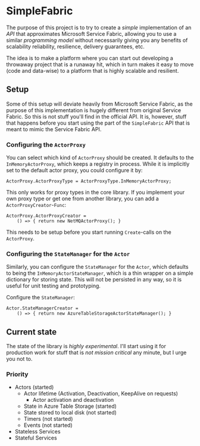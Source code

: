 # SimpleFabric

The purpose of this project is to try to create a _simple_ implementation of an _API_ that approximates Microsoft Service Fabric, allowing you to use a similar _programming model_ without necessarily giving you any benefits of scalability reliability, resilience, delivery guarantees, etc.

The idea is to make a platform where you can start out developing a throwaway project that is a runaway hit, which in turn makes it easy to move (code and data-wise) to a platform that is highly scalable and resilient.

## Setup

Some of this setup will deviate heavily from Microsoft Service Fabric, as the purpose of this implementation is hugely different from original Service Fabric. So this is not stuff you'll find in the official API. It is, however, stuff that happens before you start using the part of the `SimpleFabric` API that is meant to mimic the Service Fabric API.

### Configuring the `ActorProxy`

You can select which kind of `ActorProxy` should be created. It defaults to the `InMemoryActorProxy`, which keeps a registry in process. While it is implicitly set to the default actor proxy, you could configure it by:

```
ActorProxy.ActorProxyType = ActorProxyType.InMemoryActorProxy;
```

This only works for proxy types in the core library. If you implement your own proxy type or get one from another library, you can add a `ActorProxyCreator`-`Func`:

```
ActorProxy.ActorProxyCreator = 
    () => { return new NetMQActorProxy(); }
```
This needs to be setup before you start running `Create`-calls on the `ActorProxy`.

### Configuring the `StateManager` for the `Actor` 

Similarly, you can configure the `StateManager` for the `Actor`, which defaults to being the `InMemoryActorStateManager`, which is a thin wrapper on a simple dictionary for storing state. This will not be persisted in any way, so it is useful for unit testing and prototyping.

Configure the `StateManager`:

```
Actor.StateManagerCreator = 
    () => { return new AzureTableStorageActorStateManager(); }
```

## Current state

The state of the library is _highly experimental_. I'll start using it for production work for stuff that is _not mission critical_ any minute, but I urge you not to. 

### Priority

- Actors (started)    
	- Actor lifetime (Activation, Deactivation, KeepAlive on requests)
		- Actor activation and deactivation
    - State in Azure Table Storage (started)
    - State stored to local disk (not started)
	- Timers (not started)
	- Events (not started)
- Stateless Services
- Stateful Services